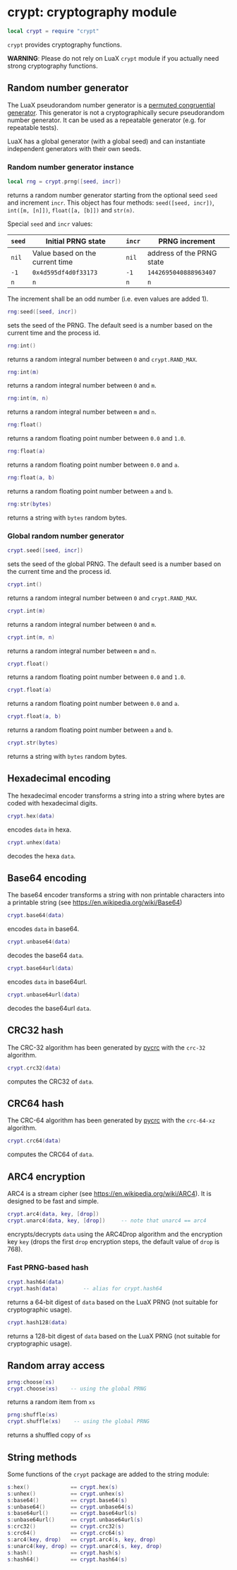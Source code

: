 # crypt: cryptography module

``` lua
local crypt = require "crypt"
```

`crypt` provides cryptography functions.

**WARNING**: Please do not rely on LuaX `crypt` module if you actually
need strong cryptography functions.

## Random number generator

The LuaX pseudorandom number generator is a [permuted congruential
generator](https://en.wikipedia.org/wiki/Permuted_congruential_generator).
This generator is not a cryptographically secure pseudorandom number
generator. It can be used as a repeatable generator (e.g. for repeatable
tests).

LuaX has a global generator (with a global seed) and can instantiate
independent generators with their own seeds.

### Random number generator instance

``` lua
local rng = crypt.prng([seed, incr])
```

returns a random number generator starting from the optional seed `seed`
and increment `incr`. This object has four methods:
`seed([seed, incr])`, `int([m, [n]])`, `float([a, [b]])` and `str(n)`.

Special `seed` and `incr` values:

| `seed` | Initial PRNG state              | `incr` | PRNG increment            |
|--------|---------------------------------|--------|---------------------------|
| `nil`  | Value based on the current time | `nil`  | address of the PRNG state |
| `-1`   | `0x4d595df4d0f33173`            | `-1`   | `1442695040888963407`     |
| `n`    | `n`                             | `n`    | `n`                       |

The increment shall be an odd number (i.e. even values are added 1).

``` lua
rng:seed([seed, incr])
```

sets the seed of the PRNG. The default seed is a number based on the
current time and the process id.

``` lua
rng:int()
```

returns a random integral number between `0` and `crypt.RAND_MAX`.

``` lua
rng:int(m)
```

returns a random integral number between `0` and `m`.

``` lua
rng:int(m, n)
```

returns a random integral number between `m` and `n`.

``` lua
rng:float()
```

returns a random floating point number between `0.0` and `1.0`.

``` lua
rng:float(a)
```

returns a random floating point number between `0.0` and `a`.

``` lua
rng:float(a, b)
```

returns a random floating point number between `a` and `b`.

``` lua
rng:str(bytes)
```

returns a string with `bytes` random bytes.

### Global random number generator

``` lua
crypt.seed([seed, incr])
```

sets the seed of the global PRNG. The default seed is a number based on
the current time and the process id.

``` lua
crypt.int()
```

returns a random integral number between `0` and `crypt.RAND_MAX`.

``` lua
crypt.int(m)
```

returns a random integral number between `0` and `m`.

``` lua
crypt.int(m, n)
```

returns a random integral number between `m` and `n`.

``` lua
crypt.float()
```

returns a random floating point number between `0.0` and `1.0`.

``` lua
crypt.float(a)
```

returns a random floating point number between `0.0` and `a`.

``` lua
crypt.float(a, b)
```

returns a random floating point number between `a` and `b`.

``` lua
crypt.str(bytes)
```

returns a string with `bytes` random bytes.

## Hexadecimal encoding

The hexadecimal encoder transforms a string into a string where bytes
are coded with hexadecimal digits.

``` lua
crypt.hex(data)
```

encodes `data` in hexa.

``` lua
crypt.unhex(data)
```

decodes the hexa `data`.

## Base64 encoding

The base64 encoder transforms a string with non printable characters
into a printable string (see <https://en.wikipedia.org/wiki/Base64>)

``` lua
crypt.base64(data)
```

encodes `data` in base64.

``` lua
crypt.unbase64(data)
```

decodes the base64 `data`.

``` lua
crypt.base64url(data)
```

encodes `data` in base64url.

``` lua
crypt.unbase64url(data)
```

decodes the base64url `data`.

## CRC32 hash

The CRC-32 algorithm has been generated by [pycrc](https://pycrc.org/)
with the `crc-32` algorithm.

``` lua
crypt.crc32(data)
```

computes the CRC32 of `data`.

## CRC64 hash

The CRC-64 algorithm has been generated by [pycrc](https://pycrc.org/)
with the `crc-64-xz` algorithm.

``` lua
crypt.crc64(data)
```

computes the CRC64 of `data`.

## ARC4 encryption

ARC4 is a stream cipher (see <https://en.wikipedia.org/wiki/ARC4>). It
is designed to be fast and simple.

``` lua
crypt.arc4(data, key, [drop])
crypt.unarc4(data, key, [drop])     -- note that unarc4 == arc4
```

encrypts/decrypts `data` using the ARC4Drop algorithm and the encryption
key `key` (drops the first `drop` encryption steps, the default value of
`drop` is 768).

### Fast PRNG-based hash

``` lua
crypt.hash64(data)
crypt.hash(data)        -- alias for crypt.hash64
```

returns a 64-bit digest of `data` based on the LuaX PRNG (not suitable
for cryptographic usage).

``` lua
crypt.hash128(data)
```

returns a 128-bit digest of `data` based on the LuaX PRNG (not suitable
for cryptographic usage).

## Random array access

``` lua
prng:choose(xs)
crypt.choose(xs)    -- using the global PRNG
```

returns a random item from `xs`

``` lua
prng:shuffle(xs)
crypt.shuffle(xs)    -- using the global PRNG
```

returns a shuffled copy of `xs`

## String methods

Some functions of the `crypt` package are added to the string module:

``` lua
s:hex()             == crypt.hex(s)
s:unhex()           == crypt.unhex(s)
s:base64()          == crypt.base64(s)
s:unbase64()        == crypt.unbase64(s)
s:base64url()       == crypt.base64url(s)
s:unbase64url()     == crypt.unbase64url(s)
s:crc32()           == crypt.crc32(s)
s:crc64()           == crypt.crc64(s)
s:arc4(key, drop)   == crypt.arc4(s, key, drop)
s:unarc4(key, drop) == crypt.unarc4(s, key, drop)
s:hash()            == crypt.hash(s)
s:hash64()          == crypt.hash64(s)
```
